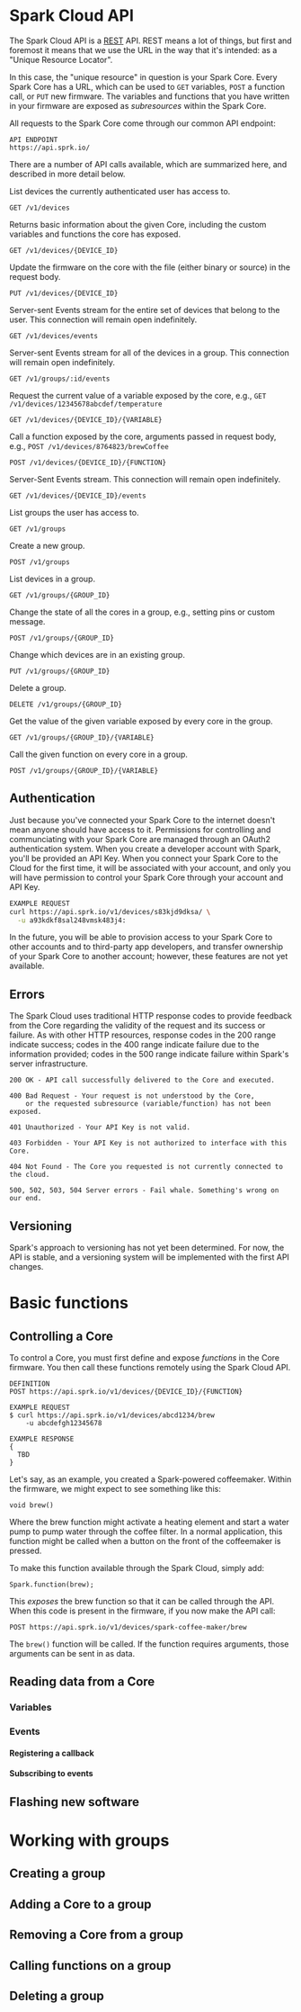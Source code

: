 Spark Cloud API
==========

The Spark Cloud API is a [REST](http://en.wikipedia.org/wiki/Representational_State_Transfer) API. REST means a lot of things, but first and foremost it means that we use the URL in the way that it's intended: as a "Unique Resource Locator".

In this case, the "unique resource" in question is your Spark Core. Every Spark Core has a URL, which can be used to `GET` variables, `POST` a function call, or `PUT` new firmware. The variables and functions that you have written in your firmware are exposed as *subresources* within the Spark Core.

All requests to the Spark Core come through our common API endpoint:

```
API ENDPOINT
https://api.sprk.io/
```

There are a number of API calls available, which are summarized here, and described in more detail below.

List devices the currently authenticated user has access to.

```
GET /v1/devices
```

Returns basic information about the given Core, including the custom variables and functions the core has exposed.

```
GET /v1/devices/{DEVICE_ID}
```

Update the firmware on the core with the file (either binary or source) in the request body.

```
PUT /v1/devices/{DEVICE_ID}
```

Server-sent Events stream for the entire set of devices that belong to the user. This connection will remain open indefinitely.

```
GET /v1/devices/events
```

Server-sent Events stream for all of the devices in a group. This connection will remain open indefinitely.

```
GET /v1/groups/:id/events
```

Request the current value of a variable exposed by the core, e.g., `GET /v1/devices/12345678abcdef/temperature`

```
GET /v1/devices/{DEVICE_ID}/{VARIABLE}
```

Call a function exposed by the core, arguments passed in request body, e.g., `POST /v1/devices/8764823/brewCoffee`

```
POST /v1/devices/{DEVICE_ID}/{FUNCTION}
```

Server-Sent Events stream.  This connection will remain open indefinitely.

```
GET /v1/devices/{DEVICE_ID}/events
```

List groups the user has access to.

```
GET /v1/groups
```
Create a new group.

```
POST /v1/groups
```

List devices in a group.

```
GET /v1/groups/{GROUP_ID}
```

Change the state of all the cores in a group, e.g., setting pins or custom message.

```
POST /v1/groups/{GROUP_ID}
```

Change which devices are in an existing group.

```
PUT /v1/groups/{GROUP_ID}
```

Delete a group.

```
DELETE /v1/groups/{GROUP_ID}
```

Get the value of the given variable exposed by every core in the group.

```
GET /v1/groups/{GROUP_ID}/{VARIABLE}
```

Call the given function on every core in a group.

```
POST /v1/groups/{GROUP_ID}/{VARIABLE}
```

Authentication
-------

Just because you've connected your Spark Core to the internet doesn't mean anyone should have access to it. Permissions for controlling and communciating with your Spark Core are managed through an OAuth2 authentication system. When you create a developer account with Spark, you'll be provided an API Key. When you connect your Spark Core to the Cloud for the first time, it will be associated with your account, and only you will have permission to control your Spark Core through your account and API Key.

``` Bash
EXAMPLE REQUEST
curl https://api.sprk.io/v1/devices/s83kjd9dksa/ \
  -u a93kdkf8sal248vmsk483j4:
```

In the future, you will be able to provision access to your Spark Core to other accounts and to third-party app developers, and transfer ownership of your Spark Core to another account; however, these features are not yet available.

Errors
-------

The Spark Cloud uses traditional HTTP response codes to provide feedback from the Core regarding the validity of the request and its success or failure. As with other HTTP resources, response codes in the 200 range indicate success; codes in the 400 range indicate failure due to the information provided; codes in the 500 range indicate failure within Spark's server infrastructure.

```
200 OK - API call successfully delivered to the Core and executed.

400 Bad Request - Your request is not understood by the Core,
    or the requested subresource (variable/function) has not been exposed.

401 Unauthorized - Your API Key is not valid.

403 Forbidden - Your API Key is not authorized to interface with this Core.

404 Not Found - The Core you requested is not currently connected to the cloud.

500, 502, 503, 504 Server errors - Fail whale. Something's wrong on our end.
```

Versioning
-------

Spark's approach to versioning has not yet been determined. For now, the API is stable, and a versioning system will be implemented with the first API changes. 

Basic functions
========

Controlling a Core
--------



To control a Core, you must first define and expose *functions* in the Core firmware. You then call these functions remotely using the Spark Cloud API.

```
DEFINITION
POST https://api.sprk.io/v1/devices/{DEVICE_ID}/{FUNCTION}

EXAMPLE REQUEST
$ curl https://api.sprk.io/v1/devices/abcd1234/brew
    -u abcdefgh12345678

EXAMPLE RESPONSE
{
  TBD
}

```

Let's say, as an example, you created a Spark-powered coffeemaker. Within the firmware, we might expect to see something like this:

`void brew()`

Where the brew function might activate a heating element and start a water pump to pump water through the coffee filter. In a normal application, this function might be called when a button on the front of the coffeemaker is pressed.

To make this function available through the Spark Cloud, simply add:

`Spark.function(brew);`

This *exposes* the brew function so that it can be called through the API. When this code is present in the firmware, if you now make the API call:

`POST https://api.sprk.io/v1/devices/spark-coffee-maker/brew`

The `brew()` function will be called. If the function requires arguments, those arguments can be sent in as data.




Reading data from a Core
--------

### Variables

### Events

#### Registering a callback

#### Subscribing to events

Flashing new software
---------

Working with groups
========

Creating a group
-----

Adding a Core to a group
-----

Removing a Core from a group
------

Calling functions on a group
-------

Deleting a group
-------